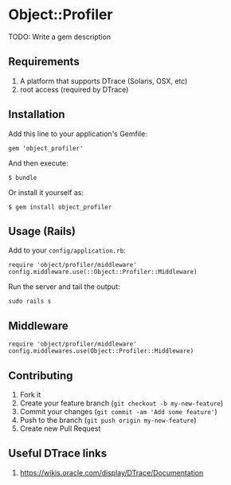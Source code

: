 # Object::Profiler

TODO: Write a gem description

## Requirements

1. A platform that supports DTrace (Solaris, OSX, etc)
2. root access (required by DTrace)

## Installation

Add this line to your application's Gemfile:

    gem 'object_profiler'

And then execute:

    $ bundle

Or install it yourself as:

    $ gem install object_profiler

## Usage (Rails)

  Add to your `config/application.rb`:

    require 'object/profiler/middleware'
    config.middleware.use(::Object::Profiler::Middleware)

  Run the server and tail the output:

    sudo rails s

## Middleware

    require 'object/profiler/middleware'
    config.middlewares.use(Object::Profiler::Middleware)

## Contributing

1. Fork it
2. Create your feature branch (`git checkout -b my-new-feature`)
3. Commit your changes (`git commit -am 'Add some feature'`)
4. Push to the branch (`git push origin my-new-feature`)
5. Create new Pull Request

## Useful DTrace links

1. https://wikis.oracle.com/display/DTrace/Documentation
